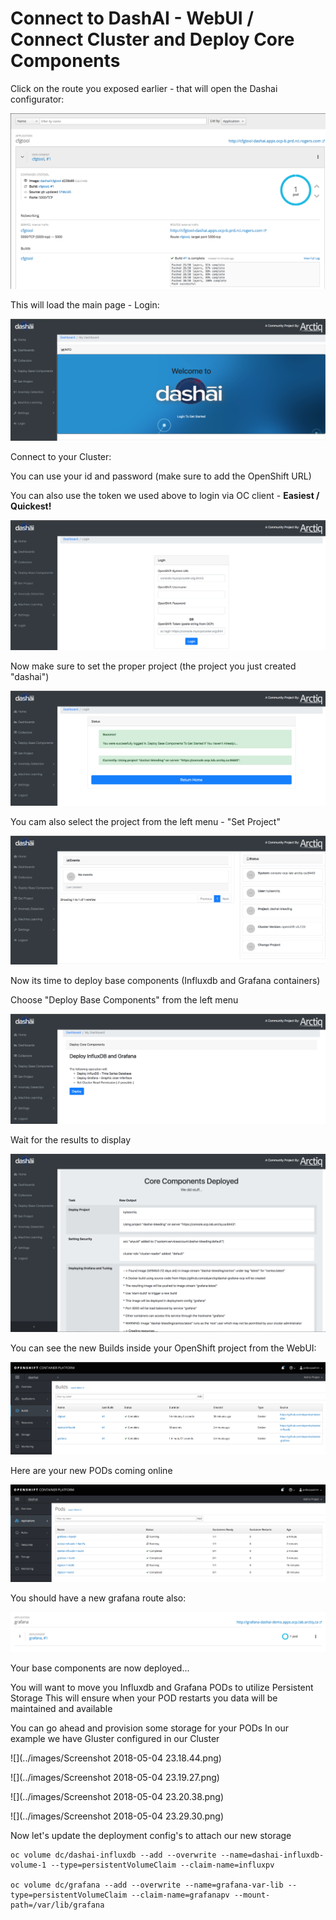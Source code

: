 # Connect to DashAI - WebUI / Connect Cluster and Deploy Core Components

Click on the route you exposed earlier - that will open the Dashai configurator:

![](../images/Screenshot_2018-02-12_14.14.01.png)

This will load the main page - Login:

![](../images/Screenshot_2018-03-18_14.49.40.png)

Connect to your Cluster:

You can use your id and password (make sure to add the OpenShift URL)

You can also use the token we used above to login via OC client - **Easiest / Quickest!**

![](../images/Screenshot_2018-03-18_14.49.53.png)

Now make sure to set the proper project (the project you just created "dashai")

![](../images/Screenshot_2018-03-18_14.52.54.png)

You cam also select the project from the left menu - "Set Project"

![](../images/Screenshot_2018-03-18_14.55.30.png)

Now its time to deploy base components (Influxdb and Grafana containers)

Choose "Deploy Base Components" from the left menu

![](../images/Screenshot_2018-03-18_14.57.08.png)

Wait for the results to display

![](../images/Screenshot_2018-03-18_14.58.08.png)

You can see the new Builds inside your OpenShift project from the WebUI:

![](../images/Screenshot_2018-02-12_14.28.04.png)

Here are your new PODs coming online

![](../images/Screenshot_2018-02-12_14.28.14.png)

You should have a new grafana route also:

![](../images/Screenshot2018-04-2422.42.43.png)

Your base components are now deployed...

You will want to move you Influxdb and Grafana PODs to utilize Persistent Storage
This will ensure when your POD restarts you data will be maintained and available

You can go ahead and provision some storage for your PODs
In our example we have Gluster configured in our Cluster

![](../images/Screenshot 2018-05-04 23.18.44.png)

![](../images/Screenshot 2018-05-04 23.19.27.png)

![](../images/Screenshot 2018-05-04 23.20.38.png)

![](../images/Screenshot 2018-05-04 23.29.30.png)

Now let's update the deployment config's to attach our new storage

    oc volume dc/dashai-influxdb --add --overwrite --name=dashai-influxdb-volume-1 --type=persistentVolumeClaim --claim-name=influxpv

    oc volume dc/grafana --add --overwrite --name=grafana-var-lib --type=persistentVolumeClaim --claim-name=grafanapv --mount-path=/var/lib/grafana
